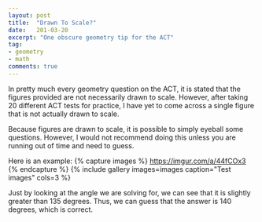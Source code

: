 ```yaml
---
layout: post
title:  "Drawn To Scale?"
date:   201-03-20
excerpt: "One obscure geometry tip for the ACT"
tag:
- geometry
- math
comments: true
---
```


In pretty much every geometry question on the ACT, it is stated that the figures provided are not necessarily drawn to scale. However, after taking 20 different ACT tests for practice, I have yet to come across a single figure that is not actually drawn to scale. 

Because figures are drawn to scale, it is possible to simply eyeball some questions. However, I would not recommend doing this unless you are running out of time and need to guess. 

Here is an example:
{% capture images %}
	https://imgur.com/a/44fCOx3
{% endcapture %}
{% include gallery images=images caption="Test images" cols=3 %}


Just by looking at the angle we are solving for, we can see that it is slightly greater than 135 degrees. Thus, we can guess that the answer is 140 degrees, which is correct.
